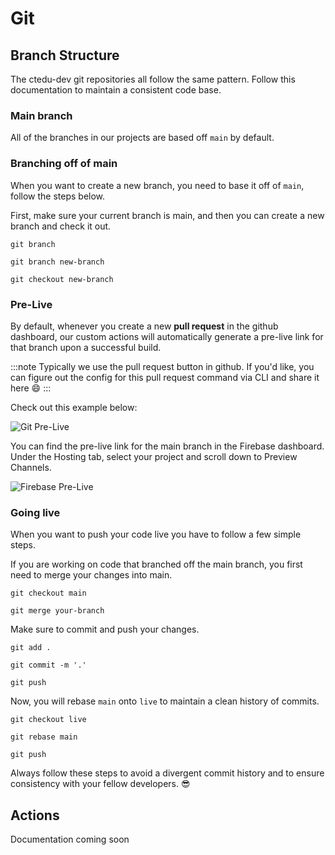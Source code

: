 # Git

## Branch Structure

The ctedu-dev git repositories all follow the same pattern. Follow this documentation to maintain a consistent code base.

### Main branch

All of the branches in our projects are based off `main` by default.

### Branching off of main

When you want to create a new branch, you need to base it off of `main`, follow the steps below.

First, make sure your current branch is main, and then you can create a new branch and check it out.

```
git branch
```

```
git branch new-branch
```

```
git checkout new-branch
```

<!-- ![Branch Off Main 1](/img/branch-off-main-1.png) -->

<!-- ![Branch Off Main 2](/img/branch-off-main-2.png) -->

### Pre-Live

By default, whenever you create a new **pull request** in the github dashboard, our custom actions will automatically generate a pre-live link for that branch upon a successful build.

:::note
Typically we use the pull request button in github. If you'd like, you can figure out the config for this pull request command via CLI and share it here :smile:
:::

Check out this example below:

![Git Pre-Live](/img/github-pre-live-2.png)

You can find the pre-live link for the main branch in the Firebase dashboard. Under the Hosting tab, select your project and scroll down to Preview Channels.

![Firebase Pre-Live](/img/firebase-pre-live.png)

### Going live

When you want to push your code live you have to follow a few simple steps.

If you are working on code that branched off the main branch, you first need to merge your changes into main.

```
git checkout main
```

```
git merge your-branch
```

Make sure to commit and push your changes.

```
git add .
```

```
git commit -m '.'
```

```
git push
```

Now, you will rebase `main` onto `live` to maintain a clean history of commits.

```
git checkout live
```

```
git rebase main
```

```
git push
```

Always follow these steps to avoid a divergent commit history and to ensure consistency with your fellow developers. :sunglasses:


## Actions

Documentation coming soon